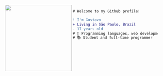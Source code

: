 <img align="left" height="220" src="https://i.pinimg.com/originals/e4/26/70/e426702edf874b181aced1e2fa5c6cde.gif"/>


```diff
# Welcome to my Github profile!

! I'm Gustavo
+ Living in São Paulo, Brazil
- 17 years old
# 📖 Programming languages, web development
# 📚 Student and full-time programmer
```
